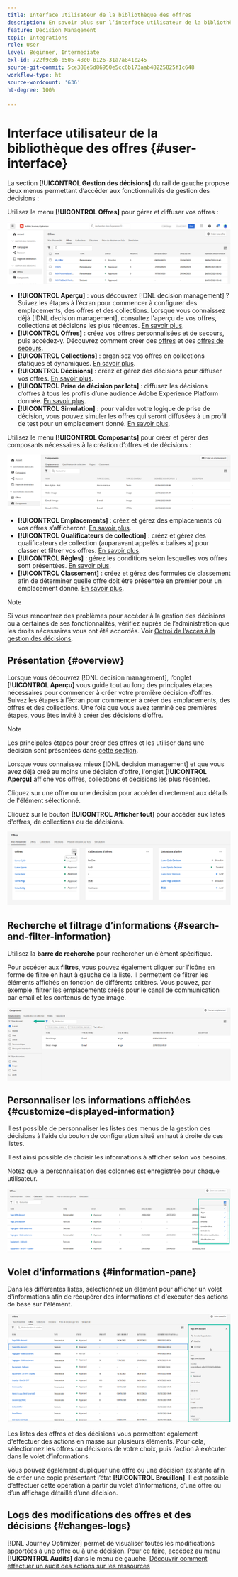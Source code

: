 ```yaml
---
title: Interface utilisateur de la bibliothèque des offres
description: En savoir plus sur lʼinterface utilisateur de la bibliothèque des offres
feature: Decision Management
topic: Integrations
role: User
level: Beginner, Intermediate
exl-id: 722f9c3b-b505-48c0-b126-31a7a841c245
source-git-commit: 5ce388e5d86950e5cc6b173aab48225825f1c648
workflow-type: ht
source-wordcount: '636'
ht-degree: 100%

---
```


# Interface utilisateur de la bibliothèque des offres {#user-interface}

La section **[!UICONTROL Gestion des décisions]** du rail de gauche propose deux menus permettant d’accéder aux fonctionnalités de gestion des décisions :

Utilisez le menu **[!UICONTROL Offres]** pour gérer et diffuser vos offres :


![](../assets/offers_menu.png)

* **[!UICONTROL Aperçu]** : vous découvrez [!DNL decision management] ? Suivez les étapes à l’écran pour commencer à configurer des emplacements, des offres et des collections. Lorsque vous connaissez déjà [!DNL decision management], consultez l&#39;aperçu de vos offres, collections et décisions les plus récentes. [En savoir plus](#overview).
* **[!UICONTROL Offres]** : créez vos offres personnalisées et de secours, puis accédez-y. Découvrez comment créer des [offres](../offer-library/creating-personalized-offers.md) et des [offres de secours](../offer-library/creating-fallback-offers.md).
* **[!UICONTROL Collections]** : organisez vos offres en collections statiques et dynamiques. [En savoir plus](../offer-library/creating-collections.md).
* **[!UICONTROL Décisions]** : créez et gérez des décisions pour diffuser vos offres. [En savoir plus](../offer-activities/create-offer-activities.md).
* **[!UICONTROL Prise de décision par lots]** : diffusez les décisions d’offres à tous les profils d’une audience Adobe Experience Platform donnée. [En savoir plus](../batch-delivery.md).
* **[!UICONTROL Simulation]** : pour valider votre logique de prise de décision, vous pouvez simuler les offres qui seront diffusées à un profil de test pour un emplacement donné. [En savoir plus](../offer-activities/simulation.md).

Utilisez le menu **[!UICONTROL Composants]** pour créer et gérer des composants nécessaires à la création d’offres et de décisions :

![](../assets/offer_activities.png)

* **[!UICONTROL Emplacements]** : créez et gérez des emplacements où vos offres s’afficheront. [En savoir plus](../offer-library/creating-placements.md).
* **[!UICONTROL Qualificateurs de collection]** : créez et gérez des qualificateurs de collection (auparavant appelés « balises ») pour classer et filtrer vos offres. [En savoir plus](../offer-library/creating-tags.md).
* **[!UICONTROL Règles]** : gérez les conditions selon lesquelles vos offres sont présentées. [En savoir plus](../offer-library/creating-decision-rules.md).
* **[!UICONTROL Classement]** : créez et gérez des formules de classement afin de déterminer quelle offre doit être présentée en premier pour un emplacement donné. [En savoir plus](../ranking/create-ranking-formulas.md).

>[!NOTE]
>
>Si vous rencontrez des problèmes pour accéder à la gestion des décisions ou à certaines de ses fonctionnalités, vérifiez auprès de l’administration que les droits nécessaires vous ont été accordés. Voir [Octroi de l’accès à la gestion des décisions](starting-offer-decisioning.md#granting-acess-to-decision-management).

## Présentation {#overview}

Lorsque vous découvrez [!DNL decision management], l’onglet **[!UICONTROL Aperçu]** vous guide tout au long des principales étapes nécessaires pour commencer à créer votre première décision d’offres. Suivez les étapes à l’écran pour commencer à créer des emplacements, des offres et des collections. Une fois que vous avez terminé ces premières étapes, vous êtes invité à créer des décisions d’offre.

>[!NOTE]
>
>Les principales étapes pour créer des offres et les utiliser dans une décision sont présentées dans [cette section](../offer-library/key-steps.md).

Lorsque vous connaissez mieux [!DNL decision management] et que vous avez déjà créé au moins une décision d&#39;offre, l&#39;onglet **[!UICONTROL Aperçu]** affiche vos offres, collections et décisions les plus récentes.

Cliquez sur une offre ou une décision pour accéder directement aux détails de l&#39;élément sélectionné.

Cliquez sur le bouton **[!UICONTROL Afficher tout]** pour accéder aux listes d&#39;offres, de collections ou de décisions.

![](../assets/overview_view-all.png)

## Recherche et filtrage d’informations {#search-and-filter-information}

Utilisez la **barre de recherche** pour rechercher un élément spécifique.

Pour accéder aux **filtres**, vous pouvez également cliquer sur l&#39;icône en forme de filtre en haut à gauche de la liste. Il permettent de filtrer les éléments affichés en fonction de différents critères. Vous pouvez, par exemple, filtrer les emplacements créés pour le canal de communication par email et les contenus de type image.

![](../assets/filters.png)

## Personnaliser les informations affichées {#customize-displayed-information}

Il est possible de personnaliser les listes des menus de la gestion des décisions à l’aide du bouton de configuration situé en haut à droite de ces listes.


Il est ainsi possible de choisir les informations à afficher selon vos besoins.

Notez que la personnalisation des colonnes est enregistrée pour chaque utilisateur.

![](../assets/columns.png)

## Volet d&#39;informations {#information-pane}

Dans les différentes listes, sélectionnez un élément pour afficher un volet d&#39;informations afin de récupérer des informations et d&#39;exécuter des actions de base sur l&#39;élément.

![](../assets/information-pane.png)

Les listes des offres et des décisions vous permettent également d&#39;effectuer des actions en masse sur plusieurs éléments. Pour cela, sélectionnez les offres ou décisions de votre choix, puis l’action à exécuter dans le volet d’informations.

Vous pouvez également dupliquer une offre ou une décision existante afin de créer une copie présentant l’état **[!UICONTROL Brouillon]**. Il est possible d’effectuer cette opération à partir du volet d’informations, d’une offre ou d’un affichage détaillé d’une décision.

## Logs des modifications des offres et des décisions {#changes-logs}

[!DNL Journey Optimizer] permet de visualiser toutes les modifications apportées à une offre ou à une décision. Pour ce faire, accédez au menu **[!UICONTROL Audits]** dans le menu de gauche. [Découvrir comment effectuer un audit des actions sur les ressources](../../privacy/audit-logs.md)
